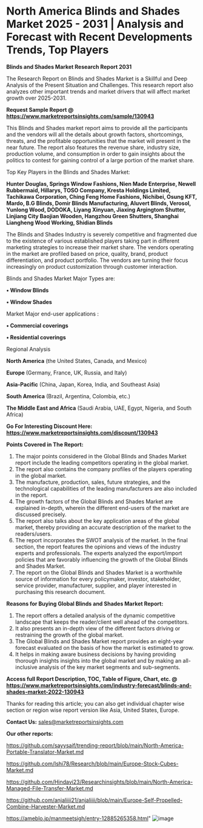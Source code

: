 # North America Blinds and Shades Market 2025 - 2031 | Analysis and Forecast with Recent Developments Trends, Top Players

<strong>Blinds and Shades Market Research Report 2031</strong>

The Research Report on Blinds and Shades Market is a Skillful and Deep Analysis of the Present Situation and Challenges. This research report also analyzes other important trends and market drivers that will affect market growth over 2025-2031.

<strong>Request Sample Report @ <a href=https://www.marketreportsinsights.com/sample/130943>https://www.marketreportsinsights.com/sample/130943</a></strong>

This Blinds and Shades market report aims to provide all the participants and the vendors will all the details about growth factors, shortcomings, threats, and the profitable opportunities that the market will present in the near future. The report also features the revenue share, industry size, production volume, and consumption in order to gain insights about the politics to contest for gaining control of a large portion of the market share.

Top Key Players in the Blinds and Shades Market:

<strong>Hunter Douglas, Springs Window Fashions, Nien Made Enterprise, Newell Rubbermaid, Hillarys, TOSO Company, Kresta Holdings Limited, Tachikawa Corporation, Ching Feng Home Fashions, Nichibei, Osung KFT, Mardo, B.G Blinds, Domir Blinds Manufacturing, Aluvert Blinds, Verosol, Yunlong Wood, DODOKA, Liyang Xinyuan, Jiaxing Argingtom Shutter, Linjiang City Baojian Wooden, Hangzhou Green Shutters, Shanghai Liangheng Wood Working, Shidian Blinds</strong>

The Blinds and Shades Industry is severely competitive and fragmented due to the existence of various established players taking part in different marketing strategies to increase their market share. The vendors operating in the market are profiled based on price, quality, brand, product differentiation, and product portfolio. The vendors are turning their focus increasingly on product customization through customer interaction.

Blinds and Shades Market Major Types are:

<strong>• Window Blinds

• Window Shades</strong>

Market Major end-user applications :

<strong>• Commercial coverings

• Residential coverings</strong>

Regional Analysis

</u><strong><b>North America</b></strong> (the United States, Canada, and Mexico)

<strong><b>Europe </b></strong>(Germany, France, UK, Russia, and Italy)

<strong><b>Asia-Pacific</b></strong> (China, Japan, Korea, India, and Southeast Asia)

<strong><b>South America</b></strong> (Brazil, Argentina, Colombia, etc.)

<strong><b>The Middle East and Africa</b></strong> (Saudi Arabia, UAE, Egypt, Nigeria, and South Africa)

<strong>Go For Interesting Discount Here: <a href=https://www.marketreportsinsights.com/discount/130943>https://www.marketreportsinsights.com/discount/130943</a></strong>

<strong>Points Covered in The Report:</strong>
<ol>
  <li>The major points considered in the Global Blinds and Shades Market report include the leading competitors operating in the global market.</li>
  <li>The report also contains the company profiles of the players operating in the global market.</li>
  <li>The manufacture, production, sales, future strategies, and the technological capabilities of the leading manufacturers are also included in the report.</li>
  <li>The growth factors of the Global Blinds and Shades Market are explained in-depth, wherein the different end-users of the market are discussed precisely.</li>
  <li>The report also talks about the key application areas of the global market, thereby providing an accurate description of the market to the readers/users.</li>
  <li>The report incorporates the SWOT analysis of the market. In the final section, the report features the opinions and views of the industry experts and professionals. The experts analyzed the export/import policies that are favorably influencing the growth of the Global Blinds and Shades Market.</li>
  <li>The report on the Global Blinds and Shades Market is a worthwhile source of information for every policymaker, investor, stakeholder, service provider, manufacturer, supplier, and player interested in purchasing this research document.</li>
</ol>
<strong>Reasons for Buying Global Blinds and Shades Market Report:</strong>

<ol>
  <li>The report offers a detailed analysis of the dynamic competitive landscape that keeps the reader/client well ahead of the competitors.</li>
  <li>It also presents an in-depth view of the different factors driving or restraining the growth of the global market.</li>
  <li>The Global Blinds and Shades Market report provides an eight-year forecast evaluated on the basis of how the market is estimated to grow.</li>
  <li>It helps in making aware business decisions by having providing thorough insights insights into the global market and by making an all-inclusive analysis of the key market segments and sub-segments.</li>
</ol>
<strong>Access full Report Description, TOC, Table of Figure, Chart, etc. @ <a href=https://www.marketreportsinsights.com/industry-forecast/blinds-and-shades-market-2022-130943>https://www.marketreportsinsights.com/industry-forecast/blinds-and-shades-market-2022-130943</a></strong>


Thanks for reading this article; you can also get individual chapter wise section or region wise report version like Asia, United States, Europe.

<strong>Contact Us:</strong>
sales@marketreportsinsights.com

<strong>Our other reports:</strong>

<a href=https://github.com/sayysaif/trending-report/blob/main/North-America-Portable-Translator-Market.md>https://github.com/sayysaif/trending-report/blob/main/North-America-Portable-Translator-Market.md</a>

<a href=https://github.com/Ishi78/Research/blob/main/Europe-Stock-Cubes-Market.md>https://github.com/Ishi78/Research/blob/main/Europe-Stock-Cubes-Market.md</a>

<a href=https://github.com/Hindavi23/Researchinsights/blob/main/North-America-Managed-File-Transfer-Market.md>https://github.com/Hindavi23/Researchinsights/blob/main/North-America-Managed-File-Transfer-Market.md</a>

<a href=https://github.com/anjaliiii21/anjaliiii/blob/main/Europe-Self-Propelled-Combine-Harvester-Market.md>https://github.com/anjaliiii21/anjaliiii/blob/main/Europe-Self-Propelled-Combine-Harvester-Market.md</a>

<a href=https://ameblo.jp/manmeetsigh/entry-12885265358.html>https://ameblo.jp/manmeetsigh/entry-12885265358.html</a>"
![image](https://github.com/user-attachments/assets/d83ae219-f9f6-4e14-a47c-0ba6049f86f6)
